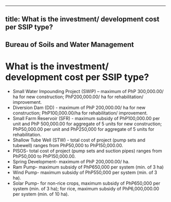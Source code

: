 --- 
 title: What is the investment/ development cost per SSIP type?
 ---

## Bureau of Soils and Water Management

# What is the investment/ development cost per SSIP type?


 - Small Water Impounding Project (SWIP) – maximum of PhP 300,000.00/ ha for new construction; PhP200,000.00/ ha for rehabilitation/ improvement.
 - Diversion Dam (DD) - maximum of PhP 200,000.00/ ha for new construction; PhP100,000.00/ha for rehabilitation/ improvement.
 - Small Farm Reservoir (SFR) - maximum subsidy of PhP100,000.00 per unit and PhP 500,000.00 for aggregate of 5 units for new construction; PhP50,000.00 per unit and PhP250,000 for aggregate of 5 units for rehabilitation.
 - Shallow Tube Well (STW) - total cost of project (pump sets and tubewell) ranges from PhP50,000 to PhP150,000.00.
 - PISOS- total cost of project (pump sets and suction pipes) ranges from PhP50,000 to PhP150,000.00.
 - Spring Development- maximum of PhP 200,000.00/ ha.
 - Ram Pump- maximum subsidy of PhP650,000 per system (min. of 3 ha)
 - Wind Pump- maximum subsidy of PhP550,000 per system (min. of 3 ha).
 - Solar Pump- for non-rice crops, maximum subsidy of PhP650,000 per system (min. of 3 ha); for rice, maximum subsidy of PhP6,000,000.00 per system (min. of 10 ha).
